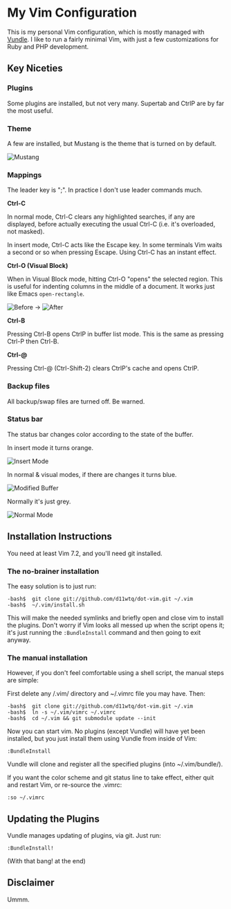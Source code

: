 # My Vim Configuration

This is my personal Vim configuration, which is mostly managed with
[Vundle](https://github.com/gmarik/vundle/).  I like to run a fairly minimal
Vim, with just a few customizations for Ruby and PHP development.

## Key Niceties

### Plugins

Some plugins are installed, but not very many. Supertab and CtrlP are by far
the most useful.

### Theme

A few are installed, but Mustang is the theme that is turned on by default.

![Mustang](http://i.stack.imgur.com/vZXfV.png)

### Mappings

The leader key is ";". In practice I don't use leader commands much.

**Ctrl-C**

In normal mode, Ctrl-C clears any highlighted searches, if any are displayed,
before actually executing the usual Ctrl-C (i.e. it's overloaded, not masked).

In insert mode, Ctrl-C acts like the Escape key. In some terminals Vim waits
a second or so when pressing Escape. Using Ctrl-C has an instant effect.

**Ctrl-O (Visual Block)**

When in Visual Block mode, hitting Ctrl-O "opens" the selected region. This
is useful for indenting columns in the middle of a document. It works just
like Emacs `open-rectangle`.

![Before](http://i.stack.imgur.com/LywJK.png)
->
![After](http://i.stack.imgur.com/wxi2x.png)

**Ctrl-B**

Pressing Ctrl-B opens CtrlP in buffer list mode. This is the same as pressing
Ctrl-P then Ctrl-B.

**Ctrl-@**

Pressing Ctrl-@ (Ctrl-Shift-2) clears CtrlP's cache and opens CtrlP.

### Backup files

All backup/swap files are turned off. Be warned.

### Status bar

The status bar changes color according to the state of the buffer.

In insert mode it turns orange.

![Insert Mode](http://i.imgur.com/yU66I.png)

In normal & visual modes, if there are changes it turns blue.

![Modified Buffer](http://i.imgur.com/NPCaj.png)

Normally it's just grey.

![Normal Mode](http://i.imgur.com/Pvs3l.png)

## Installation Instructions

You need at least Vim 7.2, and you'll need git installed.

### The no-brainer installation

The easy solution is to just run:

    -bash$  git clone git://github.com/d11wtq/dot-vim.git ~/.vim
    -bash$  ~/.vim/install.sh

This will make the needed symlinks and briefly open and close vim to install
the plugins. Don't worry if Vim looks all messed up when the script opens it;
it's just running the `:BundleInstall` command and then going to exit anyway.

### The manual installation

However, if you don't feel comfortable using a shell script, the manual
steps are simple:

First delete any /.vim/ directory and ~/.vimrc file you may have. Then:

    -bash$  git clone git://github.com/d11wtq/dot-vim.git ~/.vim
    -bash$  ln -s ~/.vim/vimrc ~/.vimrc
    -bash$  cd ~/.vim && git submodule update --init

Now you can start vim.  No plugins (except Vundle) will have yet been
installed, but you just install them using Vundle from inside of Vim:

    :BundleInstall

Vundle will clone and register all the specified plugins (into ~/.vim/bundle/).

If you want the color scheme and git status line to take effect, either quit
and restart Vim, or re-source the .vimrc:

    :so ~/.vimrc

## Updating the Plugins

Vundle manages updating of plugins, via git.  Just run:

    :BundleInstall!

(With that bang! at the end)

## Disclaimer

Ummm.

